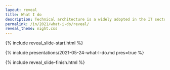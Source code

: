 ```yaml
---
layout: reveal
title: What I do
description: Technical architecture is a widely adopted in the IT sector, but not widely understood outside of it
permalink: /in/2021/what-i-do/reveal/
reveal_theme: night.css
---
```


{% include reveal_slide-start.html %}

{% include presentations/2021-05-24-what-I-do.md pres=true %}

{% include reveal_slide-finish.html %}
